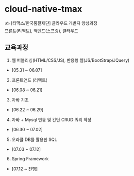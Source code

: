 # cloud-native-tmax
✍ [티맥스/한국품질재단] 클라우드 개발자 양성과정   
프론트(리액트), 백엔드(스프링), 클라우드

## 교육과정
1. 웹 퍼블리싱(HTML/CSS/JS), 반응형 웹(JS/BootStrap/JQuery)
  - [05.31 ~ 06.07]
2. 프론트앤드 (리액트)
  - [06.08 ~ 06.21]
3. 자바 기초
  - [06.22 ~ 06.29]
4. 자바 + Mysql 연동 및 간단 CRUD 쿼리 작성
  - [06.30 ~ 07.02]
5. 오라클 DB를 활용한 SQL
  - [07.03 ~ 07.12]
6. Spring Framework
  - [07.12 ~ 진행]
